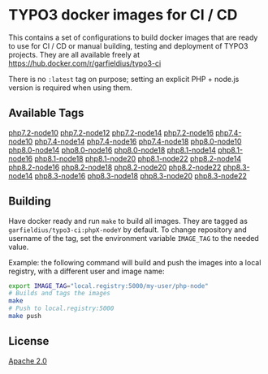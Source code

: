 # TYPO3 docker images for CI / CD

This contains a set of configurations to build docker images that are ready to
use for CI / CD or manual building, testing and deployment of TYPO3 projects.
They are all available freely at <https://hub.docker.com/r/garfieldius/typo3-ci>

There is no `:latest` tag on purpose; setting an explicit PHP + node.js version
is required when using them.

## Available Tags

[php7.2-node10](./php7.2-node10/Dockedrfile)
[php7.2-node12](./php7.2-node12/Dockedrfile)
[php7.2-node14](./php7.2-node14/Dockedrfile)
[php7.2-node16](./php7.2-node16/Dockedrfile)
[php7.4-node10](./php7.4-node10/Dockedrfile)
[php7.4-node14](./php7.4-node14/Dockedrfile)
[php7.4-node16](./php7.4-node16/Dockedrfile)
[php7.4-node18](./php7.4-node18/Dockedrfile)
[php8.0-node10](./php8.0-node10/Dockedrfile)
[php8.0-node14](./php8.0-node14/Dockedrfile)
[php8.0-node16](./php8.0-node16/Dockedrfile)
[php8.0-node18](./php8.0-node18/Dockedrfile)
[php8.1-node14](./php8.1-node14/Dockedrfile)
[php8.1-node16](./php8.1-node16/Dockedrfile)
[php8.1-node18](./php8.1-node18/Dockedrfile)
[php8.1-node20](./php8.1-node20/Dockedrfile)
[php8.1-node22](./php8.1-node22/Dockedrfile)
[php8.2-node14](./php8.2-node14/Dockedrfile)
[php8.2-node16](./php8.2-node16/Dockedrfile)
[php8.2-node18](./php8.2-node18/Dockedrfile)
[php8.2-node20](./php8.2-node20/Dockedrfile)
[php8.2-node22](./php8.2-node22/Dockedrfile)
[php8.3-node14](./php8.3-node14/Dockedrfile)
[php8.3-node16](./php8.3-node16/Dockedrfile)
[php8.3-node18](./php8.3-node18/Dockedrfile)
[php8.3-node20](./php8.3-node20/Dockedrfile)
[php8.3-node22](./php8.3-node22/Dockedrfile)

## Building

Have docker ready and run `make` to build all images. They are tagged as
`garfieldius/typo3-ci:phpX-nodeY` by default. To change repository and username
of the tag, set the environment variable `IMAGE_TAG` to the needed value.

Example: the following command will build and push the images into a local
registry, with a different user and image name:

```bash
export IMAGE_TAG="local.registry:5000/my-user/php-node"
# Builds and tags the images
make
# Push to local.registry:5000
make push
```

## License

[Apache 2.0](https://www.apache.org/licenses/LICENSE-2.0)
